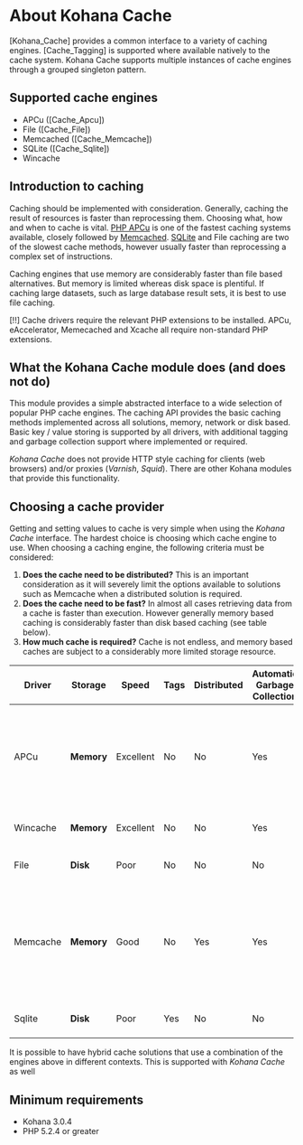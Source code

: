 # About Kohana Cache

[Kohana_Cache] provides a common interface to a variety of caching engines. [Cache_Tagging] is
supported where available natively to the cache system. Kohana Cache supports multiple 
instances of cache engines through a grouped singleton pattern.

## Supported cache engines

 *  APCu ([Cache_Apcu])
 *  File ([Cache_File])
 *  Memcached ([Cache_Memcache])
 *  SQLite ([Cache_Sqlite])
 *  Wincache

## Introduction to caching

Caching should be implemented with consideration. Generally, caching the result of resources
is faster than reprocessing them. Choosing what, how and when to cache is vital. [PHP APCu](http://php.net/manual/en/book.apcu.php) is one of the fastest caching systems available, closely followed by [Memcached](http://memcached.org/). [SQLite](http://www.sqlite.org/) and File caching are two of the slowest cache methods, however usually faster than reprocessing
a complex set of instructions.

Caching engines that use memory are considerably faster than file based alternatives. But
memory is limited whereas disk space is plentiful. If caching large datasets, such as large database result sets, it is best to use file caching.

[!!] Cache drivers require the relevant PHP extensions to be installed. APCu, eAccelerator, Memecached and Xcache all require non-standard PHP extensions.

## What the Kohana Cache module does (and does not do)

This module provides a simple abstracted interface to a wide selection of popular PHP cache engines. The caching API provides the basic caching methods implemented across all solutions, memory, network or disk based. Basic key / value storing is supported by all drivers, with additional tagging and garbage collection support where implemented or required.

_Kohana Cache_ does not provide HTTP style caching for clients (web browsers) and/or proxies (_Varnish_, _Squid_). There are other Kohana modules that provide this functionality.

## Choosing a cache provider

Getting and setting values to cache is very simple when using the _Kohana Cache_ interface. The hardest choice is choosing which cache engine to use. When choosing a caching engine, the following criteria must be considered:

 1. __Does the cache need to be distributed?__
    This is an important consideration as it will severely limit the options available to solutions such as Memcache when a distributed solution is required.
 2. __Does the cache need to be fast?__
    In almost all cases retrieving data from a cache is faster than execution. However generally memory based caching is considerably faster than disk based caching (see table below).
 3. __How much cache is required?__
    Cache is not endless, and memory based caches are subject to a considerably more limited storage resource.

Driver           | Storage      | Speed     | Tags     | Distributed | Automatic Garbage Collection | Notes
---------------- | ------------ | --------- | -------- | ----------- | ---------------------------- | -----------------------
APCu             | __Memory__   | Excellent | No       | No          | Yes | Widely available PHP opcode caching solution, improves php execution performance
Wincache         | __Memory__   | Excellent | No       | No          | Yes | Windows variant of APCu
File             | __Disk__     | Poor      | No       | No          | No  | Marginally faster than execution
Memcache         | __Memory__   | Good      | No       | Yes         | Yes | Generally fast distributed solution, but has a speed hit due to variable network latency and serialization
Sqlite           | __Disk__     | Poor      | Yes      | No          | No  | Marginally faster than execution

It is possible to have hybrid cache solutions that use a combination of the engines above in different contexts. This is supported with _Kohana Cache_ as well

## Minimum requirements

 *  Kohana 3.0.4
 *  PHP 5.2.4 or greater
